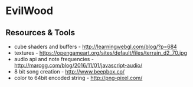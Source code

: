 # EvilWood

## Resources & Tools
  * cube shaders and buffers - http://learningwebgl.com/blog/?p=684
  * textures - https://opengameart.org/sites/default/files/terrain_d2_70.jpg
  * audio api and note frequencies - http://marcgg.com/blog/2016/11/01/javascript-audio/
  * 8 bit song creation - http://www.beepbox.co/
  * color to 64bit encoded string - http://png-pixel.com/
